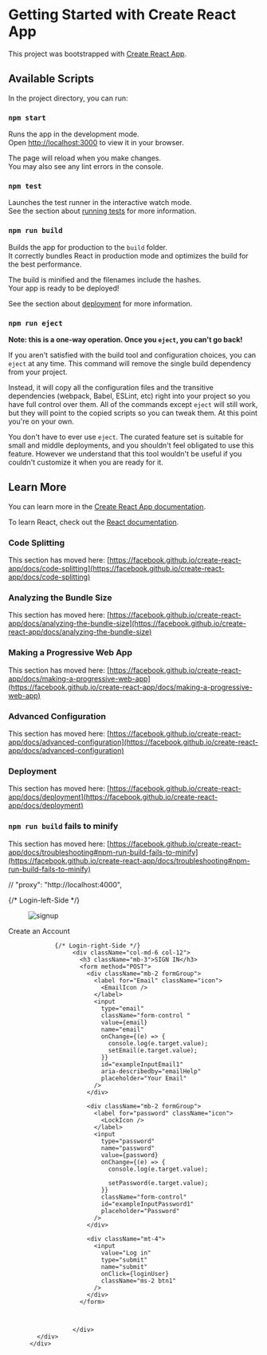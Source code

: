 # Getting Started with Create React App

This project was bootstrapped with [Create React App](https://github.com/facebook/create-react-app).

## Available Scripts

In the project directory, you can run:

### `npm start`

Runs the app in the development mode.\
Open [http://localhost:3000](http://localhost:3000) to view it in your browser.

The page will reload when you make changes.\
You may also see any lint errors in the console.

### `npm test`

Launches the test runner in the interactive watch mode.\
See the section about [running tests](https://facebook.github.io/create-react-app/docs/running-tests) for more information.

### `npm run build`

Builds the app for production to the `build` folder.\
It correctly bundles React in production mode and optimizes the build for the best performance.

The build is minified and the filenames include the hashes.\
Your app is ready to be deployed!

See the section about [deployment](https://facebook.github.io/create-react-app/docs/deployment) for more information.

### `npm run eject`

**Note: this is a one-way operation. Once you `eject`, you can't go back!**

If you aren't satisfied with the build tool and configuration choices, you can `eject` at any time. This command will remove the single build dependency from your project.

Instead, it will copy all the configuration files and the transitive dependencies (webpack, Babel, ESLint, etc) right into your project so you have full control over them. All of the commands except `eject` will still work, but they will point to the copied scripts so you can tweak them. At this point you're on your own.

You don't have to ever use `eject`. The curated feature set is suitable for small and middle deployments, and you shouldn't feel obligated to use this feature. However we understand that this tool wouldn't be useful if you couldn't customize it when you are ready for it.

## Learn More

You can learn more in the [Create React App documentation](https://facebook.github.io/create-react-app/docs/getting-started).

To learn React, check out the [React documentation](https://reactjs.org/).

### Code Splitting

This section has moved here: [https://facebook.github.io/create-react-app/docs/code-splitting](https://facebook.github.io/create-react-app/docs/code-splitting)

### Analyzing the Bundle Size

This section has moved here: [https://facebook.github.io/create-react-app/docs/analyzing-the-bundle-size](https://facebook.github.io/create-react-app/docs/analyzing-the-bundle-size)

### Making a Progressive Web App

This section has moved here: [https://facebook.github.io/create-react-app/docs/making-a-progressive-web-app](https://facebook.github.io/create-react-app/docs/making-a-progressive-web-app)

### Advanced Configuration

This section has moved here: [https://facebook.github.io/create-react-app/docs/advanced-configuration](https://facebook.github.io/create-react-app/docs/advanced-configuration)

### Deployment

This section has moved here: [https://facebook.github.io/create-react-app/docs/deployment](https://facebook.github.io/create-react-app/docs/deployment)

### `npm run build` fails to minify

This section has moved here: [https://facebook.github.io/create-react-app/docs/troubleshooting#npm-run-build-fails-to-minify](https://facebook.github.io/create-react-app/docs/troubleshooting#npm-run-build-fails-to-minify)






 



  // "proxy": "http://localhost:4000",











  <div className="signup-box p-md-5">
                   <div className="row d-flex justify-content-between align-items-center">
                 {/* Login-left-Side */}    
                     <div className="col-md-5 text-center col-12">
                              <figure>
                                  <img src={signup} className=" " alt="signup" />
                              </figure>
                              <NavLink
                                 to="/signup"
                                 className="ms-md-4 text-dark text-center ">
                                 Create an Account
                              </NavLink>
                     </div>

                 {/* Login-right-Side */}
                      <div className="col-md-6 col-12">
                        <h3 className="mb-3">SIGN IN</h3>
                        <form method="POST">
                          <div className="mb-2 formGroup">
                            <label for="Email" className="icon">
                              <EmailIcon />
                            </label>
                            <input
                              type="email"
                              className="form-control "
                              value={email}
                              name="email"
                              onChange={(e) => {
                                console.log(e.target.value);
                                setEmail(e.target.value);
                              }}
                              id="exampleInputEmail1"
                              aria-describedby="emailHelp"
                              placeholder="Your Email"
                            />
                          </div>

                          <div className="mb-2 formGroup">
                            <label for="password" className="icon">
                              <LockIcon />
                            </label>
                            <input
                              type="password"
                              name="password"
                              value={password}
                              onChange={(e) => {
                                console.log(e.target.value);

                                setPassword(e.target.value);
                              }}
                              className="form-control"
                              id="exampleInputPassword1"
                              placeholder="Password"
                            />
                          </div>

                          <div className="mt-4">
                            <input
                              value="Log in"
                              type="submit"
                              name="submit"
                              onClick={loginUser}
                              className="ms-2 btn1"
                            />
                          </div>
                        </form>


                        
                      </div>
            </div>
          </div>
